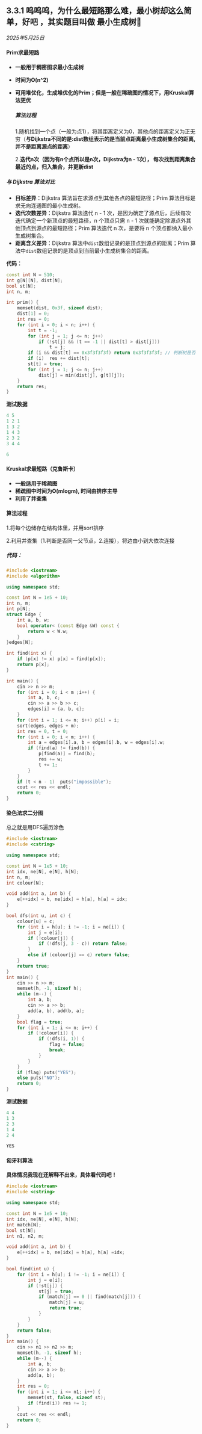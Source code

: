 ## 3.3.1 呜呜呜，为什么最短路那么难，最小树却这么简单，好吧 ，其实题目叫做 最小生成树📕

*2025年5月25日*

#### Prim求最短路

- **一般用于稠密图求最小生成树**

- **时间为O(n^2)**

- **可用堆优化，生成堆优化的Prim；但是一般在稀疏图的情况下，用Kruskal算法更优**

  ##### 算法过程

  1.随机找到一个点（一般为点1），将其距离定义为0，其他点的距离定义为正无穷（**与Dijkstra不同的是:dist数组表示的是当前点距离最小生成树集合的距离,并不是距离源点的距离**）

  2.**迭代n次（因为有n个点所以是n次，Dijkstra为n - 1次）， 每次找到距离集合最近的点，归入集合，并更新dist**

##### 与 Dijkstra 算法对比

- **目标差异**：Dijkstra 算法旨在求源点到其他各点的最短路径；Prim 算法目标是求无向连通图的最小生成树。
- **迭代次数差异**：Dijkstra 算法迭代 n - 1 次，是因为确定了源点后，后续每次迭代确定一个新顶点的最短路径，n 个顶点只需 n - 1 次就能确定除源点外其他顶点到源点的最短路径；Prim 算法迭代 n 次，是要将 n 个顶点都纳入最小生成树集合。
- **距离含义差异**：Dijkstra 算法中`dist`数组记录的是顶点到源点的距离；Prim 算法中`dist`数组记录的是顶点到当前最小生成树集合的距离。

**代码：**

```c++
const int N = 510;
int g[N][N], dist[N];
bool st[N];
int n, m;

int prim() {
	memset(dist, 0x3f, sizeof dist);
	dist[1] = 0;
	int res = 0;
	for (int i = 0; i < n; i++) {
		int t = -1;
		for (int j = 1; j <= n; j++)
			if (!st[j] && (t == -1 || dist[t] > dist[j]))
				t = j;		
		if (i && dist[t] == 0x3f3f3f3f) return 0x3f3f3f3f; // 判断树是否连通
		if (i) 	res += dist[t];	
		st[t] = true;
		for (int j = 1; j <= n; j++)
			dist[j] = min(dist[j], g[t][j]);
	}
	return res;
}
```

**测试数据**

```pascal
4 5
1 2 1
1 3 2
1 4 3
2 3 2
3 4 4

6
```

#### Kruskal求最短路（克鲁斯卡）

- **一般适用于稀疏图**
- **稀疏图中时间为O(mlogm), 时间由排序主导**
- **利用了并查集**

#### 算法过程

1.将每个边储存在结构体里，并用sort排序

2.利用并查集（1.判断是否同一父节点，2.连接），将边由小到大依次连接

##### 代码：

```	c++
#include <iostream>
#include <algorithm>

using namespace std;

const int N = 1e5 + 10;
int n, m;
int p[N];
struct Edge {
	int a, b, w;
	bool operator< (const Edge &W) const {
		return w < W.w;
	}
}edges[N];

int find(int x) {
	if (p[x] != x) p[x] = find(p[x]);
	return p[x];
}

int main() {
	cin >> n >> m;
	for (int i = 0; i < m ;i++) {
		int a, b, c;
		cin >> a >> b >> c;
		edges[i] = {a, b, c};
	}
	for (int i = 1; i <= n; i++) p[i] = i;
	sort(edges, edges + m);
	int res = 0, t = 0;
	for (int i = 0; i < m; i++) {
		int a = edges[i].a, b = edges[i].b, w = edges[i].w;
		if (find(a) != find(b)) {
			p[find(a)] = find(b);
			res += w;
			t += 1;
		} 
	}
	if (t < n - 1)	puts("impossible");
	cout << res << endl;
	return 0;
}
```

#### 染色法求二分图

总之就是用DFS遍历涂色

```c++
#include <iostream>
#include <cstring>

using namespace std;

const int N = 1e5 + 10;
int idx, ne[N], e[N], h[N];
int n, m;
int colour[N];

void add(int a, int b) {
	e[++idx] = b, ne[idx] = h[a], h[a] = idx;
}

bool dfs(int u, int c) {
	colour[u] = c;
	for (int i = h[u]; i != -1; i = ne[i]) {
		int j = e[i];
		if (!colour[j]) {
			if (!dfs(j, 3 - c)) return false;
		}
		else if (colour[j] == c) return false;
	}
	return true;
}
int main() {
	cin >> n >> m;
	memset(h, -1, sizeof h);
	while (m--) {
		int a, b;
		cin >> a >> b;
		add(a, b), add(b, a);
	}
	bool flag = true;
	for (int i = 1; i <= n; i++) {
		if (!colour[i]) {
			if (!dfs(i, 1)) {
				flag = false;
				break;
			}
		}
	}
	if (flag) puts("YES");
	else puts("NO");
	return 0;
}
```

**测试数据**

```pascal
4 4
1 3
2 3
1 4
2 4

YES
```

#### 匈牙利算法

**具体情况我现在还解释不出来，具体看代码吧！**

```c++
#include <iostream>
#include <cstring>

using namespace std;

const int N = 1e5 + 10;
int idx, ne[N], e[N], h[N];
int match[N];
bool st[N];
int n1, n2, m;

void add(int a, int b) {
	e[++idx] = b, ne[idx] = h[a], h[a] =idx;
}

bool find(int u) {
	for (int i = h[u]; i != -1; i = ne[i]) {
		int j = e[i];
		if (!st[j]) {
			st[j] = true;
			if (match[j] == 0 || find(match[j])) {
				match[j] = u;
				return true;
			}
		}
	}
	return false;
}
int main() {
	cin >> n1 >> n2 >> m;
	memset(h, -1, sizeof h);
	while (m--) {
		int a, b;
		cin >> a >> b;
		add(a, b);
	}
	int res = 0;
	for (int i = 1; i <= n1; i++) {
		memset(st, false, sizeof st);
		if (find(i)) res += 1;
	}
	cout << res << endl;
	return 0;
}
```


